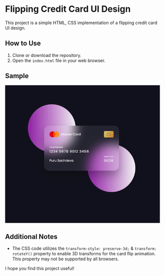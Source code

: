 # Flipping Credit Card UI Design

This project is a simple HTML, CSS implementation of a flipping credit card UI design. 

## How to Use

1. Clone or download the repository.
2. Open the `index.html` file in your web browser.

## Sample



![video.gif](video.gif)


## Additional Notes

* The CSS code utilizes the `transform-style: preserve-3d;`  & `transform: rotateY()` property to enable 3D transforms for the card flip animation. This property may not be supported by all browsers.

I hope you find this project useful!
